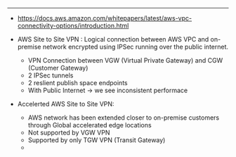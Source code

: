 

---
- https://docs.aws.amazon.com/whitepapers/latest/aws-vpc-connectivity-options/introduction.html 
- AWS Site to Site VPN : Logical connection between AWS VPC and on-premise network encrypted using IPSec running over the public internet.
  -  VPN Connection between VGW (Virtual Private Gateway) and CGW (Customer Gateway)
  -  2 IPSec tunnels
  -  2 reslient publish space endpoints
  -  With Public Internet -> we see inconsistent performace

- Accelerted AWS Site to Site VPN:
  - AWS network has been extended closer to on-premise customers through Global accelerated edge locations
  - Not supported by VGW VPN
  - Supported by only TGW VPN (Transit Gateway)
  - 
